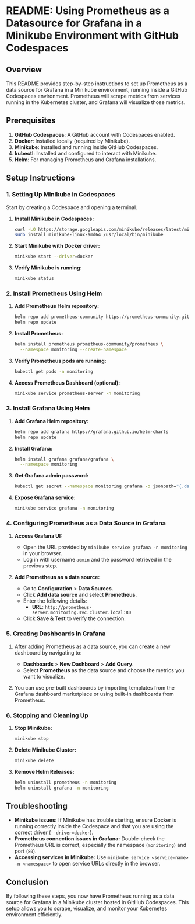 # README: Using Prometheus as a Datasource for Grafana in a Minikube Environment with GitHub Codespaces

## Overview

This README provides step-by-step instructions to set up Prometheus as a data source for Grafana in a Minikube environment, running inside a GitHub Codespaces environment. Prometheus will scrape metrics from services running in the Kubernetes cluster, and Grafana will visualize those metrics.

## Prerequisites

1. **GitHub Codespaces**: A GitHub account with Codespaces enabled.
2. **Docker**: Installed locally (required by Minikube).
3. **Minikube**: Installed and running inside GitHub Codespaces.
4. **kubectl**: Installed and configured to interact with Minikube.
5. **Helm**: For managing Prometheus and Grafana installations.

## Setup Instructions

### 1. Setting Up Minikube in Codespaces

Start by creating a Codespace and opening a terminal.

1. **Install Minikube in Codespaces:**
   ```bash
   curl -LO https://storage.googleapis.com/minikube/releases/latest/minikube-linux-amd64
   sudo install minikube-linux-amd64 /usr/local/bin/minikube
   ```

2. **Start Minikube with Docker driver:**
   ```bash
   minikube start --driver=docker
   ```

3. **Verify Minikube is running:**
   ```bash
   minikube status
   ```

### 2. Install Prometheus Using Helm

1. **Add Prometheus Helm repository:**
   ```bash
   helm repo add prometheus-community https://prometheus-community.github.io/helm-charts
   helm repo update
   ```

2. **Install Prometheus:**
   ```bash
   helm install prometheus prometheus-community/prometheus \
     --namespace monitoring --create-namespace
   ```

3. **Verify Prometheus pods are running:**
   ```bash
   kubectl get pods -n monitoring
   ```

4. **Access Prometheus Dashboard (optional):**
   ```bash
   minikube service prometheus-server -n monitoring
   ```

### 3. Install Grafana Using Helm

1. **Add Grafana Helm repository:**
   ```bash
   helm repo add grafana https://grafana.github.io/helm-charts
   helm repo update
   ```

2. **Install Grafana:**
   ```bash
   helm install grafana grafana/grafana \
     --namespace monitoring
   ```

3. **Get Grafana admin password:**
   ```bash
   kubectl get secret --namespace monitoring grafana -o jsonpath="{.data.admin-password}" | base64 --decode ; echo
   ```

4. **Expose Grafana service:**
   ```bash
   minikube service grafana -n monitoring
   ```

### 4. Configuring Prometheus as a Data Source in Grafana

1. **Access Grafana UI:**
   - Open the URL provided by `minikube service grafana -n monitoring` in your browser.
   - Log in with username `admin` and the password retrieved in the previous step.

2. **Add Prometheus as a data source:**
   - Go to **Configuration** > **Data Sources**.
   - Click **Add data source** and select **Prometheus**.
   - Enter the following details:
     - **URL**: `http://prometheus-server.monitoring.svc.cluster.local:80`
   - Click **Save & Test** to verify the connection.

### 5. Creating Dashboards in Grafana

1. After adding Prometheus as a data source, you can create a new dashboard by navigating to:
   - **Dashboards** > **New Dashboard** > **Add Query**.
   - Select **Prometheus** as the data source and choose the metrics you want to visualize.

2. You can use pre-built dashboards by importing templates from the Grafana dashboard marketplace or using built-in dashboards from Prometheus.

### 6. Stopping and Cleaning Up

1. **Stop Minikube:**
   ```bash
   minikube stop
   ```

2. **Delete Minikube Cluster:**
   ```bash
   minikube delete
   ```

3. **Remove Helm Releases:**
   ```bash
   helm uninstall prometheus -n monitoring
   helm uninstall grafana -n monitoring
   ```

## Troubleshooting

- **Minikube issues:** If Minikube has trouble starting, ensure Docker is running correctly inside the Codespace and that you are using the correct driver (`--driver=docker`).
- **Prometheus connection issues in Grafana:** Double-check the Prometheus URL is correct, especially the namespace (`monitoring`) and port (`80`).
- **Accessing services in Minikube:** Use `minikube service <service-name> -n <namespace>` to open service URLs directly in the browser.

## Conclusion

By following these steps, you now have Prometheus running as a data source for Grafana in a Minikube cluster hosted in GitHub Codespaces. This setup allows you to scrape, visualize, and monitor your Kubernetes environment efficiently.
